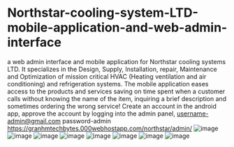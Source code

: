 # Northstar-cooling-system-LTD-mobile-application-and-web-admin-interface
a web admin interface and mobile application for Northstar cooling systems LTD.
It specializes in the Design, Supply, Installation, repair, Maintenance and 
Optimization of mission critical HVAC (Heating ventilation and air conditioning)
and refrigeration systems. The mobile application eases access to the products 
and services saving on time spent when a customer calls without knowing the name
of the item, inquiring a brief description and sometimes ordering the wrong service!
Create an account in the android app, approve the account by logging into the
admin panel, username-admin@gmail.com   password-admin
https://granhmtechbytes.000webhostapp.com/northstar/admin/
![image](https://user-images.githubusercontent.com/100862586/161347003-4256370e-5d2c-4dc6-a952-ac3f838ba0cd.png)
![image](https://user-images.githubusercontent.com/100862586/161346375-5b454e3f-c3f4-476a-9e8c-ef9b5f07e8b1.png)
![image](https://user-images.githubusercontent.com/100862586/161494824-2b40aae6-d53e-430a-83e9-dae06a9b407d.png)
![image](https://user-images.githubusercontent.com/100862586/161495605-a3412706-b626-44b7-93a9-d262f3246add.png)
![image](https://user-images.githubusercontent.com/100862586/161495641-606feb3e-c7eb-45bf-8ad1-b03b3d7b9bc0.png)
![image](https://user-images.githubusercontent.com/100862586/161495678-d0c101b8-7e37-44e8-bb9b-d55c3bd3e11a.png)
![image](https://user-images.githubusercontent.com/100862586/161514986-cbe7e835-c831-475e-9861-8986486577d5.png)
![image](https://user-images.githubusercontent.com/100862586/161515015-6260684a-2736-4fd6-98ff-662c31eb16cd.png)
